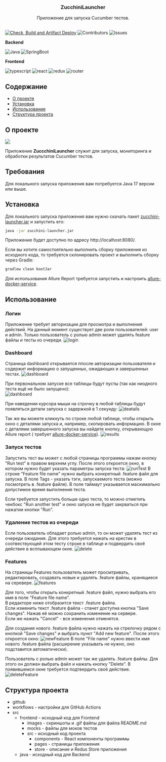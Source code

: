 <br/>
<p align="center">
  <h3 align="center">ZucchiniLauncher</h3>
  <p align="center">
    Приложение для запуска Cucumber тестов.
    <br/>
    <br/>
  </p>
</p>

[![Check, Build and Artifact Deploy](https://github.com/SergeyAkkuratov/ZucchiniLauncher/actions/workflows/build_deploy.yml/badge.svg)](https://github.com/SergeyAkkuratov/ZucchiniLauncher/actions/workflows/build_deploy.yml)
![Contributors](https://img.shields.io/github/contributors/SergeyAkkuratov/ZucchiniLauncher?color=dark-green) ![Issues](https://img.shields.io/github/issues/SergeyAkkuratov/ZucchiniLauncher)

**Backend**

![Java](https://img.shields.io/badge/java-%23ED8B00.svg?style=for-the-badge&logo=openjdk&logoColor=white)
![SpringBoot](https://img.shields.io/badge/Spring_Boot-F2F4F9?style=for-the-badge&logo=spring-boot)

**Frontend**

![typescript](https://img.shields.io/badge/TypeScript-007ACC?style=for-the-badge&logo=typescript&logoColor=white)
![react](https://img.shields.io/badge/React-20232A?style=for-the-badge&logo=react&logoColor=61DAFB)
![redux](https://img.shields.io/badge/Redux-593D88?style=for-the-badge&logo=redux&logoColor=white)
![router](https://img.shields.io/badge/React_Router-CA4245?style=for-the-badge&logo=react-router&logoColor=white)

## Содержание

- [О проекте](#о-проекте)
- [Установка](#установка)
- [Использование](#использование)
- [Структура проекта](#структура-проекта)

## О проекте

<img src="src/frontend/src/images/zucchini-real.jpg">

Приложение **ZuccchiniLauncher** служит для запуска, мониторинга и обработки результатов Cucumber тестов.

## Требования

Для локального запуска приложения вам потребуется Java 17 версии или выше.

## Установка

Для локального запуска приложения вам нужно скачать
пакет [zucchini-launcher.jar](https://github.com/SergeyAkkuratov/ZucchiniLauncher/releases/tag/major) и запустить его:

```bash
java -jar zucchini-launcher.jar
```

Приложение будет доступно по адресу http://localhost:8080/.

Если вы хотите самостоятельно выполнить сборку приложения из исходного кода, то требуется склонировать проект и выполнить сборку через Gradle:

```bash
gradlew clean bootJar
```

Для использования Allure Report требуется запустить и настроить [allure-docker-service](https://github.com/fescobar/allure-docker-service).

## Использование

### Логин

Приложение требует авторизации для просмотра и выполнения действий.
На данный момент существует две роли пользователей: user и admin.
Только пользователь с ролью admin может удалять feature файлы и тесты из очереди.
![login](./images/login.png)

### Dashboard

Страница dashboard открывается ппосле авторизации пользователя и содержит информацию о запущенных, ожидающих и завершенных тестах.
![dashboard](./images/dashboard.png)

При первональном запуске все таблицы будут пусты (так как ниодного теста ещё не было запущено):  
![dashboard](./images/dashboard_empty.png)

При наведении курсора мыши на строчку в любой таблицы будут появляться детали запуска с задержкой в 1 секунду:
![deatails](./images/dashboard_details.png)

Так же вы можете кликнуть по строке любой таблице, чтобы открыть окно с деталями запуска и, например, скопировать информацию.
В окне с деталями завершенного запуска вы найдете кнопку, открывающую Allure report (
требует [allure-docker-service](https://github.com/fescobar/allure-docker-service)).
![results](./images/dashboard_results.png)

### Запуск тестов

Запустить тест вы может с любой страницы программы нажам кнопку "Run test" в правом верхнем углу.
После этого откроется окно, в котором нужно будет указать параметры запуска теста:
![runTest](./images/runNewTests.png)
В строке "Feature file name" нужно выбрать конкретный .feature файл для запуска. В поле Tags - указать тэги, запускаемого теста (можно посмотреть в
.feature файле). В поле таймаут указывается маскимально допустимое время выполнения теста.

Если требуется запустить больше одно теста, то можно отметить чекбокс "Run another test" и окно запуска не будет закрваться при нажатии кнопки "Run".

### Удаление тестов из очереди

Если пользователь обладает ролью admin, то он может удалять тест из очереди ожидания.
Для этого требуется нажать на крестик в соотвествующей этом тесту строке в таблице и подвердить своё действие в всплывающем окне.
![delete](./images/remove_test.png)

### Features

На страницы Features пользователь может просмтривать, редактировать, создавать новые и удалять .feature файлы, хранящиеся на серевере.
![features](./images/features.png)

Для того, чтобы открыть конкретный .feature файл, нужно выбрать его имя в поле "Feature file name".  
В редакторе ниже отобразится текст .feature файла.  
Если изменить текст .feature файла - станет доступна кнопка "Save changes". Нажав её можно сохранить изменение на сервере.  
Если же нажать "Cancel" - все изменения отменятся.

Для создания нового .feature файла нужно нажать на стрелочку рядом с кнопкой "Save changes" и выбрать пункт "Add new feature". После этого откроется
окно:
![newFeature](./images/addNewFeature.png)
В поле "File name" нужно ввести имя нового .feature файла (расширение указывать не нужно, оно подставится автоматически).

Пользователь с ролью admin может так же удалять .feature файлы.
Для этого он должен выбрать файл и нажать кнопку "Delete". В появившемся окне требуется подтвердить своё действие.
![deleteFeature](./images/remove_feature.png)
## Структура проекта

- github
- workflows - настройки для GitHub Actions
- src
   - frontend - исходный код для Frontend
      - images - скриншоты и .gif файлы для файла README.md
      - mocks - файлы для моков тестов
      - src - исходный код проекта
         - components - React компоненты программы
         - pages - страницы приложения
         - store - описание и Redus Store приложения
   - java - исходный код для Backend
